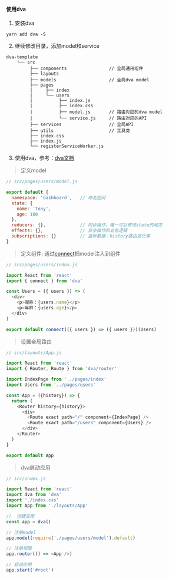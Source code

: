 #### 使用dva
1. 安装dva
```
yarn add dva -S
``` 

2. 继续修改目录，添加model和service
```
dva-template                        
    └── src      
         ├── components                // 全局通用组件 
         ├── layouts                   
         ├── models                    // 全局dva model
         ├── pages                     
         |     ├── index               
         |     └── users               
         |          ├── index.js
         |          ├── index.css
         |          ├── model.js       // 路由对应的dva model
         |          └── service.js     // 路由对应的API      
         ├── services                  // 全局API
         ├── utils                     // 工具类
         ├── index.css
         ├── index.js                  
         └── registerServiceWorker.js  
```
3. 使用dva，参考：[dva文档](https://dvajs.com/)  

> 定义model
```javascript
// src/pages/users/model.js

export default {
  namespace: 'dashboard',   // 命名空间
  state: {
    name: 'tony',
    age: 100
  },
  reducers: {},             // 同步操作，唯一可以修改state的地方
  effects: {},              // 异步操作和业务逻辑
  subscriptions: {}         // 监听数据：history路由变化等
}
```

> 定义组件: 通过[connect](https://github.com/reduxjs/react-redux/blob/master/docs/api.md#connectmapstatetoprops-mapdispatchtoprops-mergeprops-options)把model注入到组件
```javascript
// src/pages/users/index.js

import React from 'react'
import { connect } from 'dva'

const Users = ({ users }) => (
  <div>
    <p>昵称：{users.name}</p>
    <p>年龄：{users.age}</p>
  </div>
)

export default connect(({ users }) => ({ users }))(Users)
```
> 设置全局路由
```javascript
// src/layouts/App.js

import React from 'react'
import { Router, Route } from 'dva/router'

import IndexPage from '../pages/index'
import Users from '../pages/users'

const App = ({history}) => {
  return (
    <Router history={history}>
      <div>
        <Route exact path="/" component={IndexPage} />
        <Route exact path="/users" component={Users} />
      </div>
    </Router>  
  )
}

export default App
```
> dva启动应用
```javascript
// src/index.js

import React from 'react'
import dva from 'dva'
import './index.css'
import App from './layouts/App'

//  创建应用
const app = dva()

// 注册model
app.model(require('./pages/users/model').default)

// 注册视图
app.router(() => <App />)

// 启动应用
app.start('#root')


```